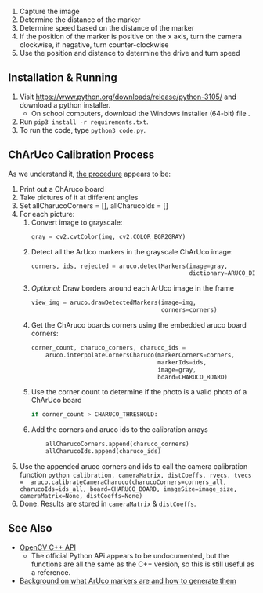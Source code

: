 1. Capture the image
2. Determine the distance of the marker
3. Determine speed based on the distance of the marker
4. If the position of the marker is positive on the x axis, turn the camera clockwise, if negative, turn counter-clockwise
5. Use the position and distance to determine the drive and turn speed


Installation & Running
----------------------
1. Visit https://www.python.org/downloads/release/python-3105/ and download a python installer.
    - On school computers, download the Windows installer (64-bit) file .
2. Run `pip3 install -r requirements.txt`.
3. To run the code, type `python3 code.py`.


ChArUco Calibration Process
---------------------------

As we understand it, [the procedure](https://github.com/kyle-bersani/opencv-examples/blob/master/CalibrationByCharucoBoard/CalibrateCamera.py)
appears to be:

1. Print out a ChAruco board
2. Take pictures of it at different angles
3. Set allCharucoCorners = [], allCharucoIds = []
4. For each picture:
    1. Convert image to grayscale:
        ```python
        gray = cv2.cvtColor(img, cv2.COLOR_BGR2GRAY)
        ```
    2. Detect all the ArUco markers in the grayscale ChArUco image:
        ```python
        corners, ids, rejected = aruco.detectMarkers(image=gray,
                                                     dictionary=ARUCO_DICT)
        ```
    3. _Optional_: Draw borders around each ArUco image in the frame
        ```python
        view_img = aruco.drawDetectedMarkers(image=img,
                                             corners=corners)
        ```
    4. Get the ChAruco boards corners using the embedded aruco board corners:
        ```python
        corner_count, charuco_corners, charuco_ids = 
            aruco.interpolateCornersCharuco(markerCorners=corners,
                                            markerIds=ids,
                                            image=gray,
                                            board=CHARUCO_BOARD)
        ```
    5. Use the corner count to determine if the photo is a valid photo of a ChArUco board
        ```python
        if corner_count > CHARUCO_THRESHOLD:
        ```
    6. Add the corners and aruco ids to the calibration arrays
        ```python
            allCharucoCorners.append(charuco_corners)
            allCharucoIds.append(charuco_ids)
        ```       
5. Use the appended aruco corners and ids to call the camera calibration function
        ```python
            calibration, cameraMatrix, distCoeffs, rvecs, tvecs = 
                aruco.calibrateCameraCharuco(charucoCorners=corners_all,
                                             charucoIds=ids_all,
                                             board=CHARUCO_BOARD,
                                             imageSize=image_size,
                                             cameraMatrix=None,
                                             distCoeffs=None)
        ```
6. Done. Results are stored in `cameraMatrix` & `distCoeffs`.

See Also
--------
* [OpenCV C++ API](https://docs.opencv.org/4.x/d9/d6a/group__aruco.html)
   - The official Python APi appears to be undocumented, but the functions are all the
        same as the C++ version, so this is still useful as a reference.
* [Background on what ArUco markers are and how to generate them](https://docs.opencv.org/4.x/d5/dae/tutorial_aruco_detection.html)